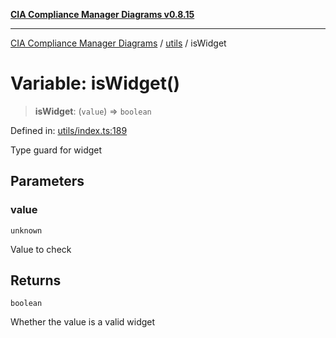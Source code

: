 [**CIA Compliance Manager Diagrams v0.8.15**](../../README.md)

***

[CIA Compliance Manager Diagrams](../../modules.md) / [utils](../README.md) / isWidget

# Variable: isWidget()

> **isWidget**: (`value`) => `boolean`

Defined in: [utils/index.ts:189](https://github.com/Hack23/cia-compliance-manager/blob/50a3bb1fa64948444e36c06fee075b5043350db0/src/utils/index.ts#L189)

Type guard for widget

## Parameters

### value

`unknown`

Value to check

## Returns

`boolean`

Whether the value is a valid widget
